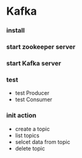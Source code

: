 # Kafka

### install


### start zookeeper server



### start Kafka server



### test 
- test Producer
- test Consumer


### init action
- create a topic
- list topics
- selcet data from topic
- delete topic



